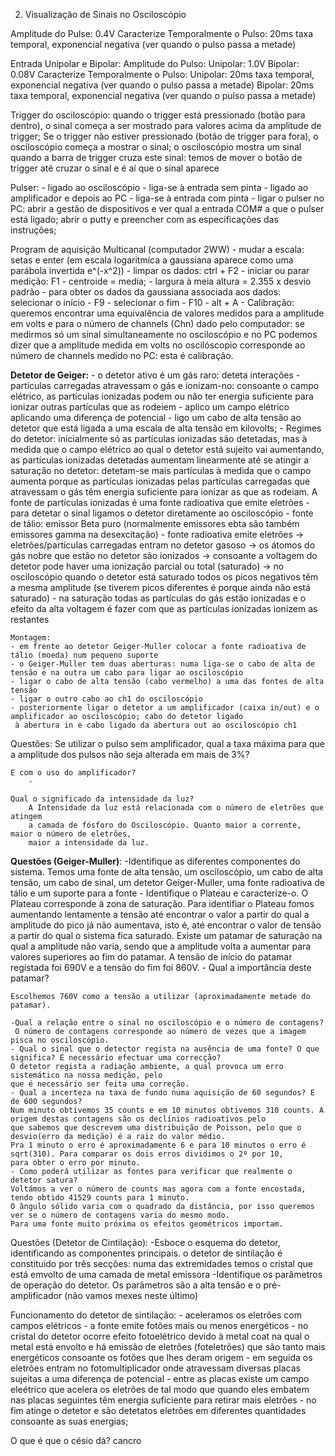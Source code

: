 2. Visualização de Sinais no Osciloscópio

Amplitude do Pulse:
    0.4V
Caracterize Temporalmente o Pulso:
    20ms taxa temporal, exponencial negativa (ver quando o pulso passa a metade)

Entrada Unipolar e Bipolar:
    Amplitude do Pulso:
        Unipolar: 1.0V
        Bipolar: 0.08V
    Caracterize Temporalmente o Pulso:
        Unipolar: 20ms taxa temporal, exponencial negativa (ver quando o pulso passa a metade)
        Bipolar: 20ms taxa temporal, exponencial negativa (ver quando o pulso passa a metade)

Trigger do osciloscópio:
    quando o trigger está pressionado (botão para dentro), o sinal começa a ser mostrado para valores acima da amplitude de trigger; 
    Se o trigger não estiver pressionado (botão de trigger para fora), o osciloscópio começa a mostrar o sinal;
    o osciloscópio mostra um sinal quando a barra de trigger cruza este sinal: temos de mover o botão de trigger até cruzar o sinal e 
    é aí que o sinal aparece

Pulser:
    - ligado ao osciloscópio - liga-se à entrada sem pinta
    - ligado ao amplificador e depois ao PC - liga-se à entrada com pinta
    - ligar o pulser no PC: abrir a gestão de dispositivos e ver qual a entrada COM# a que o pulser está ligado; abrir o putty
    e preencher com as especificações das instruções;

Program de aquisição Multicanal (computador 2WW)
    - mudar a escala: setas e enter (em escala logaritmíca a gaussiana aparece como uma parábola invertida e^(-x^2))
    - limpar os dados: ctrl + F2
    - iniciar ou parar medição: F1
    - centroide = media;
    - largura à meia altura = 2.355 x desvio padrão 
    - para obter os dados da gaussiana associada aos dados: selecionar o início - F9 - selecionar o fim - F10 - alt + A
    - Calibração: queremos encontrar uma equivalência de valores medidos para a amplitude em volts e para o número de 
    channels (Chn) dado pelo computador: se medirmos só um sinal simultaneamente no osciloscópio e no PC podemos dizer 
    que a amplitude medida em volts no oscilóscopio corresponde ao número de channels medido no PC: esta é 
    calibração.

**Detetor de Geiger:**
    - o detetor ativo é um gás raro: deteta interações
    - partículas carregadas atravessam o gás e ionizam-no: consoante o campo elétrico, as partículas ionizadas podem 
    ou não ter energia suficiente para ionizar outras partículas que as rodeiem
    - aplico um campo elétrico aplicando uma diferença de potencial - ligo um cabo de alta tensão ao
    detetor que está ligada a uma escala de alta tensão em kilovolts;
    - Regimes do detetor: inicialmente só as partículas ionizadas são detetadas, mas à medida que o campo elétrico 
    ao qual o detetor está sujeito vai aumentando, as partículas ionizadas detetadas aumentam linearmente até
    se atingir a saturação no detetor: detetam-se mais partículas à medida que o campo aumenta porque as partículas 
    ionizadas pelas partículas carregadas que atravessam o gás têm energia suficiente para ionizar as que as 
    rodeiam. A fonte de partículas ionizadas é uma fonte radioativa que emite eletrões 
    - para detetar o sinal ligamos o detetor diretamente ao osciloscópio
    - fonte de tálio: emissor Beta puro (normalmente emissores ebta são também emissores gamma na desexcitação)
    - fonte radioativa emite eletrões -> eletrões/partículas carregadas entram no detetor gasoso -> os átomos do gás nobre que estão no 
     detetor são ionizados -> consoante a voltagem do detetor pode haver uma ionização parcial ou total (saturado) -> no osciloscópio
     quando o detetor está saturado todos os picos negativos têm a mesma amplitude (se tiverem picos diferentes é porque ainda não está saturado)
    - na saturação todas as partículas do gás estão ionizadas e o efeito da alta voltagem é fazer com que as partículas ionizadas ionizem as restantes

    Montagem:
    - em frente ao detetor Geiger-Muller colocar a fonte radioativa de tálio (moeda) num pequeno suporte
    - o Geiger-Muller tem duas aberturas: numa liga-se o cabo de alta de tensão e na outra um cabo para ligar ao osciloscópio
    - ligar o cabo de alta tensão (cabo vermelho) a uma das fontes de alta tensão 
    - ligar o outro cabo ao ch1 do osciloscópio
    - posteriormente ligar o detetor a um amplificador (caixa in/out) e o amplificador ao osciloscópio; cabo do detetor ligado 
     à abertura in e cabo ligado da abertura out ao osciloscópio ch1

Questões: 
    Se utilizar o pulso sem amplificador, qual a taxa máxima para que a amplitude
    dos pulsos não seja alterada em mais de 3%?
    
    E com o uso do amplificador?
        -

    Qual o significado da intensidade da luz? 
        A Intensidade da luz está relacionada com o número de eletrões que atingem
        a camada de fósforo do Osciloscópio. Quanto maior a corrente, maior o número de eletrões, 
        maior a intensidade da luz.

**Questões (Geiger-Muller)**:
    -Identifique as diferentes componentes do sistema. 
      Temos uma fonte de alta tensão, um osciloscópio, um cabo de alta tensão, um cabo de sinal, um detetor Geiger-Muller, 
      uma fonte radioativa de tálio e um suporte para a fonte
    - Identifique o Plateau e caracterize-o.
     O Plateau corresponde à zona de saturação. Para identifiar o Plateau fomos aumentando lentamente a tensão até encontrar
     o valor a partir do qual a amplitude do pico já não aumentava, isto é, até encontrar o valor de tensão a partir do qual
     o sistema fica saturado. Existe um patamar de saturação na qual a amplitude não varia, sendo que a amplitude  volta a aumentar para valores
     superiores ao fim do patamar. A tensão de início do patamar registada foi 690V e a tensão do fim foi 860V.
    - Qual a importância deste patamar?
    
    Escolhemos 760V como a tensão a utilizar (aproximadamente metade do patamar). 

    -Qual a relação entre o sinal no osciloscópio e o número de contagens?
     O número de contagens corresponde ao número de vezes que a imagem pisca no osciloscópio.
    - Qual o sinal que o detector regista na ausência de uma fonte? O que significa? É necessário efectuar uma correcção?
    O detetor regista a radiação ambiente, a qual provoca um erro sistemático na nossa medição, pelo 
    que é necessário ser feita uma correção.
    - Qual a incerteza na taxa de fundo numa aquisição de 60 segundos? E de 600 segundos?
    Num minuto obtivemos 35 counts e em 10 minutos obtivemos 310 counts. A origem destas contagens são os declínios radioativos pelo
    que sabemos que descrevem uma distribuição de Poisson, pelo que o desvio(erro da medição) é a raiz do valor médio.
    Pra 1 minuto o erro é aproximadamente 6 e para 10 minutos o erro é sqrt(310). Para comparar os dois erros dividimos o 2º por 10, 
    para obter o erro por minuto.
    - Como poderá utilizar as fontes para verificar que realmente o detetor satura?
    Voltámos a ver o número de counts mas agora com a fonte encostada, tendo obtido 41529 counts para 1 minuto. 
    O ângulo sólido varia com o quadrado da distância, por isso queremos ver se o número de contagens varia do mesmo modo. 
    Para uma fonte muito próxima os efeitos geométricos importam.

Questões (Detetor de Cintilação):
    -Esboce o esquema do detetor, identificando as componentes principais.
    o detetor de sintilação é constituido por três secções: numa das extremidades temos o cristal que está emvolto de uma camada de metal
    emissora
    -Identifique os parâmetros de operação do detetor.
     Os parâmetros são a alta tensão e o pré-amplificador (não vamos mexes neste último)

Funcionamento do detetor de sintilação:
     - aceleramos os eletrões com campos elétricos
     - a fonte emite fotões mais ou menos energéticos - no cristal do detetor ocorre efeito fotoelétrico devido à metal coat 
     na qual o metal está envolto e há emissão de eletrões (foteletrões) que são tanto mais energéticos consoante os fotões que
     lhes deram origem - em seguida os eletrões entram no fotomultiplicador onde atravessam diversas placas sujeitas a uma diferença de 
     potencial - entre as placas existe um campo eleétrico que acelera os eletrões de tal modo que quando eles embatem nas placas 
     seguintes têm energia suficiente para retirar mais eletrões - no fim atinge o detetor e são detetatos eletrões em diferentes 
     quantidades consoante as suas energias;



O que é que o césio dá? cancro